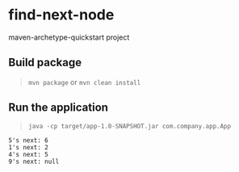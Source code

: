 # find-next-node

maven-archetype-quickstart project

## Build package

> `mvn package` or `mvn clean install`

## Run the application

> `java -cp target/app-1.0-SNAPSHOT.jar com.company.app.App`

```
5's next: 6
1's next: 2
4's next: 5
9's next: null
```
